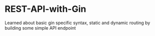 # REST-API-with-Gin
Learned about basic gin specific syntax, static and dynamic routing by building some simple API endpoint

